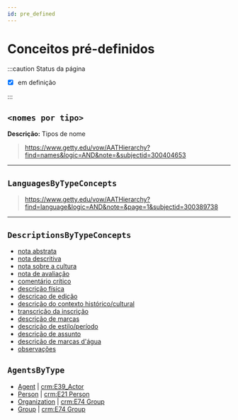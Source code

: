 ```yaml
---
id: pre_defined
---
```


# Conceitos pré-definidos

:::caution Status da página

- [x] em definição

:::

## `<nomes por tipo>`

**Descrição:** Tipos de nome

> <https://www.getty.edu/vow/AATHierarchy?find=names&logic=AND&note=&subjectid=300404653>

---

## `LanguagesByTypeConcepts`

> <https://www.getty.edu/vow/AATHierarchy?find=language&logic=AND&note=&page=1&subjectid=300389738>

---

## `DescriptionsByTypeConcepts`

- [nota abstrata](https://www.getty.edu/vow/AATFullDisplay?find=description&logic=AND&note=&subjectid=300435417)
- [nota descritiva](https://www.getty.edu/vow/AATFullDisplay?find=description&logic=AND&note=&english=N&prev_page=1&subjectid=300435416)
- [nota sobre a cultura](https://www.getty.edu/vow/AATFullDisplay?find=description&logic=AND&note=&subjectid=300435427)
- [nota de avaliação](https://www.getty.edu/vow/AATFullDisplay?find=description&logic=AND&note=&subjectid=300435426)
- [comentário crítico](https://www.getty.edu/vow/AATFullDisplay?find=description&logic=AND&note=&subjectid=300435427)
- [descrição física](https://www.getty.edu/vow/AATFullDisplay?find=description&logic=AND&note=&subjectid=300435452)
- [descricao de edição](https://www.getty.edu/vow/AATFullDisplay?find=description&logic=AND&note=&subjectid=300435435)
- [descrição do contexto histórico/cultural](https://www.getty.edu/vow/AATFullDisplay?find=description&logic=AND&note=&subjectid=300435428)
- [transcrição da inscrição](https://www.getty.edu/vow/AATFullDisplay?find=description&logic=AND&note=&subjectid=300435414)
- [descrição de marcas](https://www.getty.edu/vow/AATFullDisplay?find=description&logic=AND&note=&subjectid=300435420)
- [descrição de estilo/período](https://www.getty.edu/vow/AATFullDisplay?find=description&logic=AND&note=&subjectid=300435432)
- [descrição de assunto](https://www.getty.edu/vow/AATFullDisplay?find=description&logic=AND&note=&subjectid=300435450)
- [descricão de marcas d'água](https://www.getty.edu/vow/AATFullDisplay?find=description&logic=AND&note=&subjectid=300435421)
- [observações](https://www.getty.edu/vow/AATFullDisplay?find=description&logic=AND&note=&subjectid=300435415)

## `AgentsByType`

- [Agent](http://xmlns.com/foaf/0.1/#term_Agent) | [crm:E39_Actor](https://cidoc-crm.org/html/cidoc_crm_v7.1.2.html#E39)
- [Person](http://xmlns.com/foaf/0.1/#term_Person) | [crm:E21 Person](https://cidoc-crm.org/html/cidoc_crm_v7.1.2.html#E21)
- [Organization](http://xmlns.com/foaf/0.1/#term_Organization) | [crm:E74 Group](https://cidoc-crm.org/html/cidoc_crm_v7.1.2.html#E74)
- [Group](http://xmlns.com/foaf/0.1/#term_Organization) | [crm:E74 Group](https://cidoc-crm.org/html/cidoc_crm_v7.1.2.html#E74)
